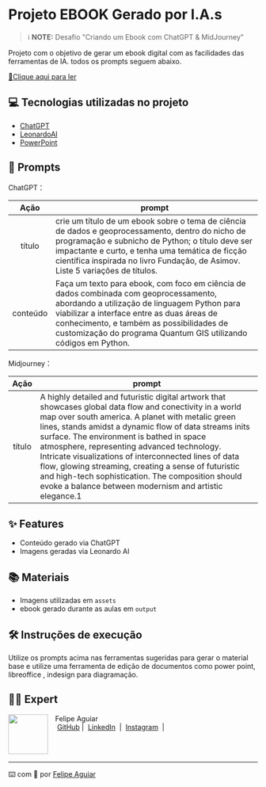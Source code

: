 # Projeto EBOOK Gerado por I.A.s


 > ℹ️ **NOTE:** Desafio "Criando um Ebook com ChatGPT & MidJourney"

Projeto com o objetivo de gerar um ebook digital com as facilidades das ferramentas de IA. todos os prompts
seguem abaixo.

<a href="https://github.com/felipeAguiarCode/prompts-recipe-to-create-a-ebook/blob/main/output/ebook%20-%20css%20jedi%20output.pdf" title="View PDF now"> 📕Clique aqui para ler</a>

## 💻 Tecnologias utilizadas no projeto

- [ChatGPT](https://chat.openai.com/) 
- [LeonardoAI](https://app.leonardo.ai/)
- [PowerPoint](https://www.microsoft.com/en/microsoft-365/powerpoint)

## 🧠 Prompts


ChatGPT：

|   Ação   | prompt                                                                                                                                                                                                                                                                         |
| :------: | ------------------------------------------------------------------------------------------------------------------------------------------------------------------------------------------------------------------------------------------------------------------------------ |
|  título  | crie um título de um ebook sobre o tema de ciência de dados e geoprocessamento, dentro do nicho de programação e subnicho de Python; o título deve ser impactante e curto, e tenha uma temática de ficção científica inspirada no livro Fundação, de Asimov. Liste 5 variações de títulos.                                                        |
| conteúdo | Faça um texto para ebook, com foco em ciência de dados combinada com geoprocessamento, abordando a utilização de linguagem Python para viabilizar a interface entre as duas áreas de conhecimento, e também as possibilidades de customização do programa Quantum GIS utilizando códigos em Python. |


Midjourney：

|  Ação  | prompt                                                                                 |
| :----: | -------------------------------------------------------------------------------------- |
| título | A highly detailed and futuristic digital artwork that showcases global data flow and conectivity in a world map over south america. A planet with metalic green lines, stands amidst a dynamic flow of data streams inits surface. The environment is bathed in space atmosphere, representing advanced technology. Intricate visualizations of interconnected lines of data flow, glowing streaming, creating a sense of futuristic and high-tech sophistication. The composition should evoke a balance between modernism and artistic elegance.1 |

## ✨ Features

- Conteúdo gerado via ChatGPT
- Imagens geradas via Leonardo AI

## 📚 Materiais

- Imagens utilizadas em `assets`
- ebook gerado durante as aulas em `output`

## 🛠️ Instruções de execução

Utilize os prompts acima nas ferramentas sugeridas para gerar o material base e utilize uma ferramenta de edição de documentos como power point, libreoffice , indesign para diagramação.

## 👨‍💻 Expert

<p>
    <img 
      align=left 
      margin=10 
      width=80 
      src="https://avatars.githubusercontent.com/u/37452836?v=4"
    />
    <p>&nbsp&nbsp&nbspFelipe Aguiar<br>
    &nbsp&nbsp&nbsp
    <a href="https://github.com/felipeAguiarCode">
    GitHub</a>&nbsp;|&nbsp;
    <a href="www.linkedin.com/in/
felipe-exe">LinkedIn</a>
&nbsp;|&nbsp;
    <a href="https://www.instagram.com/felipeaguiar.exe/">
    Instagram</a>
&nbsp;|&nbsp;</p>
</p>
<br/><br/>
<p>

---

⌨️ com 💜 por [Felipe Aguiar](https://github.com/felipeAguiarCode)
